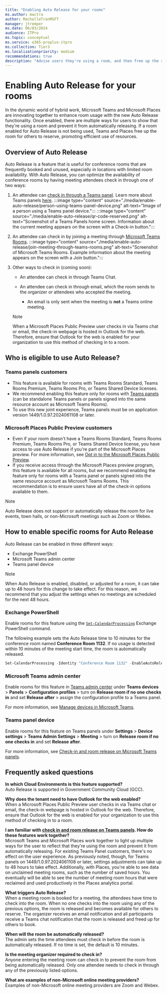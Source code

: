 ```yaml
---
title: "Enabling Auto Release for your rooms"
ms.author: mactra
author: MachelleTranMSFT
manager: jtremper
ms.date: 06/03/2024
audience: ITPro
ms.topic: conceptual
ms.service: o365-proplus-itpro
ms.collection: Tier3
ms.localizationpriority: medium
recommendations: true
description: "Advise users they're using a room, and then free up the room for use by others if no current users are detected."
---
```


# Enabling Auto Release for your rooms

In the dynamic world of hybrid work, Microsoft Teams and Microsoft Places are innovating together to enhance room usage with the new Auto Release functionality. Once enabled, there are multiple ways for users to show that they're using a room and prevent it from automatically releasing. If a room enabled for Auto Release is not being used, Teams and Places free up the room for others to reserve, promoting efficient use of resources.

## Overview of Auto Release

Auto Release is a feature that is useful for conference rooms that are frequently booked and unused, especially in locations with limited room availability. With Auto Release, you can optimize the availability of conference rooms by having meeting attendees check in through one of two ways:

1. An attendee can [check in through a Teams panel](/microsoftteams/devices/check-in-and-room-release). Learn more about Teams panels [here](/microsoftteams/devices/overview-teams-panels).
:::image type="content" source="./media/enable-auto-release/person-using-teams-panel-device.png" alt-text="Image of a person using a Teams panel device.":::
:::image type="content" source="./media/enable-auto-release/qr-code-reserved.png" alt-text="Screenshot of a Teams Panels home screen. Information about the current meeting appears on the screen with a Check-in button.":::
2. An attendee can check in by joining a meeting through [Microsoft Teams Rooms](/microsoftteams/rooms/).
:::image type="content" source="./media/enable-auto-release/join-meeting-through-teams-rooms.png" alt-text="Screenshot of Microsoft Teams Rooms. Example information about the meeting appears on the screen with a Join button.":::
3. Other ways to check in (coming soon):

   - An attendee can check in through Teams Chat.
   - An attendee can check in through email, which the room sends to the organizer or attendees who accepted the meeting.

     - An email is only sent when the meeting is **not** a Teams online meeting.

    > [!NOTE]
    > When a Microsoft Places Public Preview user checks in via Teams chat or email, the check-in webpage is hosted in Outlook for the web. Therefore, ensure that Outlook for the web is enabled for your organization to use this method of checking in to a room.

## Who is eligible to use Auto Release?

### Teams panels customers

- This feature is available for rooms with Teams Rooms Standard, Teams Rooms Premium, Teams Rooms Pro, or Teams Shared Device licenses.
- We recommend enabling this feature only for rooms with [Teams panels](/microsoftteams/devices/check-in-and-room-release) (can be standalone Teams panels or panels signed into the same resource account as Microsoft Teams Rooms).
- To use this new joint experience, Teams panels must be on application version 1449/1.0.97.2024061108 or later.

### Microsoft Places Public Preview customers

- Even if your room doesn't have a Teams Rooms Standard, Teams Rooms Premium, Teams Rooms Pro, or Teams Shared Device license, you have access to use Auto Release if you're part of the Microsoft Places preview. For more information, see [Opt in to the Microsoft Places Public Preview](opt-in-places-preview.md).
- If you receive access through the Microsoft Places preview program, this feature is available for all rooms, but we recommend enabling the feature only for rooms with a Teams panel or panels signed into the same resource account as Microsoft Teams Rooms. This recommendation is to ensure users have all of the check-in options available to them.

> [!NOTE]
> Auto Release does not support or automatically release the room for live events, town halls, or non-Microsoft meetings such as Zoom or Webex.

## How to enable specific rooms for Auto Release

Auto Release can be enabled in three different ways:

- Exchange PowerShell
- Microsoft Teams admin center
- Teams panel device

> [!NOTE]
> When Auto Release is enabled, disabled, or adjusted for a room, it can take up to 48 hours for this change to take effect. For this reason, we recommend that you adjust the settings when no meetings are scheduled for the next 48 hours.

### Exchange PowerShell

Enable rooms for this feature using the [`Set-CalendarProcessing`](/powershell/module/exchange/set-calendarprocessing?view=exchange-ps&preserve-view=true) Exchange PowerShell command.

The following example sets the Auto Release time to 10 minutes for the conference room named **Conference Room 1132**. If no usage is detected within 10 minutes of the meeting start time, the room is automatically released.

```powershell
Set-CalendarProcessing -Identity "Conference Room 1132" -EnableAutoRelease $true -PostReservationMaxClaimTimeInMinutes 10
```

### Microsoft Teams admin center

Enable rooms for this feature in [Teams admin center](https://admin.teams.microsoft.com/) under **Teams devices** > **Panels** > **Configuration profiles** > turn on **Release room if no one checks in** and set **Release after** > assign the configuration profile to a Teams panel.

For more information, see [Manage devices in Microsoft Teams](/microsoftteams/devices/device-management).

### Teams panel device

Enable rooms for this feature on Teams panels under **Settings** > **Device settings** > **Teams Admin Settings** > **Meeting** > turn on **Release room if no one checks in** and set **Release after**.

For more information, see [Check-in and room release on Microsoft Teams panels](/microsoftteams/devices/check-in-and-room-release).

## Frequently asked questions

**In which Cloud Environments is this feature supported?**  
Auto Release is supported in Government Community Cloud (GCC).

**Why does the tenant need to have Outlook for the web enabled?**  
When a Microsoft Places Public Preview user checks in via Teams chat or email, the check-in webpage is hosted in Outlook for the web. Therefore, ensure that Outlook for the web is enabled for your organization to use this method of checking in to a room.

**I am familiar with [check in and room release on Teams panels](/microsoftteams/devices/check-in-and-room-release). How do these features work together?**  
Microsoft Teams and Microsoft Places work together to light up multiple ways for the user to reflect that they're using the room and prevent it from automatically releasing. For existing Teams Panel customers, there's no effect on the user experience. As previously noted, though, for Teams panels on 1449/1.0.97.2024061108 or later, settings adjustments can take up to 48 hours to take effect. Additionally, with Places, you're able to see data on unclaimed meeting rooms, such as the number of saved hours. You eventually will be able to see the number of meeting room hours that were reclaimed and used productively in the Places analytics portal.  

**What triggers Auto Release?**  
When a meeting room is booked for a meeting, the attendees have time to check into the room. When no one checks into the room using any of the previous options, the room is released and becomes available for others to reserve. The organizer receives an email notification and all participants receive a Teams chat notification that the room is released and freed up for others to book.

**When will the room be automatically released?**  
The admin sets the time attendees must check in before the room is automatically released. If no time is set, the default is 10 minutes.

**Is the meeting organizer required to check in?**  
Anyone entering the meeting room can check in to prevent the room from being automatically released. Only one attendee needs to check in through any of the previously listed options.  

**What are examples of non-Microsoft online meeting providers?**  
Examples of non-Microsoft online meeting providers are Zoom and Webex.
